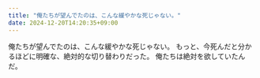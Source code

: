 ```yaml
---
title: "俺たちが望んでたのは、こんな緩やかな死じゃない。"
date: 2024-12-20T14:20:35+09:00
---
```

俺たちが望んでたのは、こんな緩やかな死じゃない。
もっと、今死んだと分かるほどに明確な、絶対的な切り替わりだった。
俺たちは絶対を欲していたんだ。
